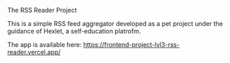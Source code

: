 The RSS Reader Project

This is a simple RSS feed aggregator developed as a pet project under the guidance of Hexlet, a self-education platrofm.

The app is available here: https://frontend-project-lvl3-rss-reader.vercel.app/

